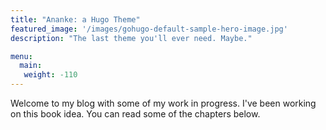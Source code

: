 ```yaml
---
title: "Ananke: a Hugo Theme"
featured_image: '/images/gohugo-default-sample-hero-image.jpg'
description: "The last theme you'll ever need. Maybe."

menu:
  main:
   weight: -110
---
```

Welcome to my blog with some of my work in progress. I've been working on this book idea. You can read some of the chapters below.
